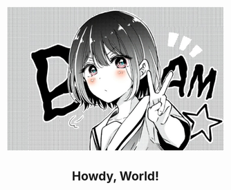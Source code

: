 <div align="center">
    <img src="/img/hiura.jpg" width="500" alt="Hiura-Mihate">
    <h1>Howdy, World!</h2>
</div>



<!-- - 👋 Hello, World! My name is Nestava
- 👀 I’m interested in Bakso isi telor
- 🌱 I’m currently learning how to eat Bakso isi telor deliciously
- 💞️ I’m looking to collaborate on Bakso isi telor eating competition
- 📫 How to reach me : Gimme Bakso isi telor
- 😄 Pronouns: Bakso isi telor
- ⚡ Fun fact: I luv Bakso isi telor -->
